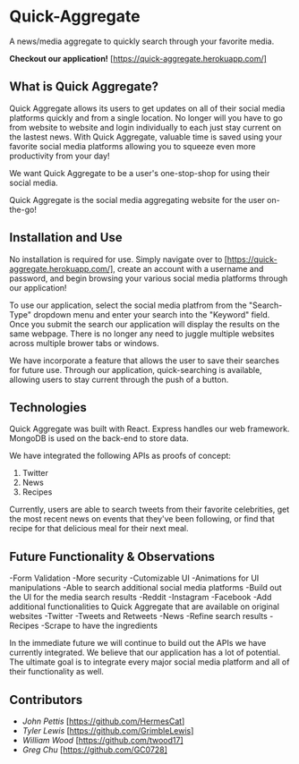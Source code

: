 # Quick-Aggregate
A news/media aggregate to quickly search through your favorite media.

**Checkout our application!** [https://quick-aggregate.herokuapp.com/]

## What is Quick Aggregate?
Quick Aggregate allows its users to get updates on all of their social media platforms quickly and from a single location. No longer will you have to go from website to website and login individually to each just stay current on the lastest news. With Quick Aggregate, valuable time is saved using your favorite social media platforms allowing you to squeeze even more productivity from your day! 

We want Quick Aggregate to be a user's one-stop-shop for using their social media.

Quick Aggregate is the social media aggregating website for the user on-the-go! 

## Installation and Use
No installation is required for use. Simply navigate over to [https://quick-aggregate.herokuapp.com/], create an account with a username and password, and begin browsing your various social media platforms through our application! 

To use our application, select the social media platfrom from the "Search-Type" dropdown menu and enter your search into the "Keyword" field. Once you submit the search our application will display the results on the same webpage. There is no longer any need to juggle multiple websites across multiple brower tabs or windows. 

We have incorporate a feature that allows the user to save their searches for future use. Through our application, quick-searching is available, allowing users to stay current through the push of a button.

## Technologies
Quick Aggregate was built with React. Express handles our web framework. MongoDB is used on the back-end to store data.

We have integrated the following APIs as proofs of concept:

1. Twitter
2. News
3. Recipes

Currently, users are able to search tweets from their favorite celebrities, get the most recent news on events that they've been following, or find that recipe for that delicious meal for their next meal. 

## Future Functionality & Observations
-Form Validation
-More security
-Cutomizable UI
-Animations for UI manipulations
-Able to search additional social media platforms
-Build out the UI for the media search results
    -Reddit
    -Instagram
    -Facebook
-Add additional functionalities to Quick Aggregate that are available on original websites
    -Twitter
        -Tweets and Retweets
    -News
        -Refine search results
    -Recipes
        -Scrape to have the ingredients

In the immediate future we will continue to build out the APIs we have currently integrated. We believe that our application has a lot of potential. The ultimate goal is to integrate every major social media platform and all of their functionality as well. 



## Contributors
* *John Pettis* [https://github.com/HermesCat]
* *Tyler Lewis* [https://github.com/GrimbleLewis]
* *William Wood* [https://github.com/twood17]
* *Greg Chu* [https://github.com/GC0728]